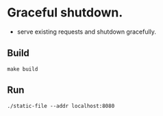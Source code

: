 # Graceful shutdown.
- serve existing requests and shutdown gracefully.

## Build
```
make build
```
## Run
```
./static-file --addr localhost:8080
```
